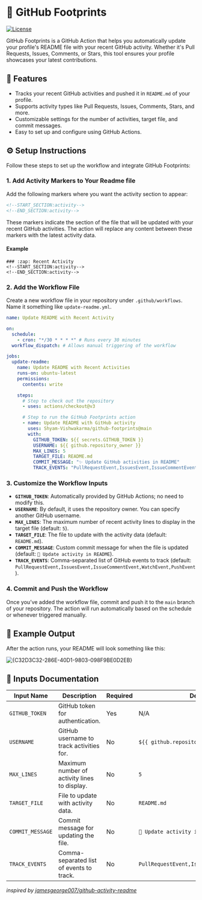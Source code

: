 # 👣 GitHub Footprints

[![License](https://img.shields.io/github/license/Shyam-Vishwakarma/github-footprints)](LICENSE)

GitHub Footprints is a GitHub Action that helps you automatically update your profile's README file with your recent GitHub activity. Whether it's Pull Requests, Issues, Comments, or Stars, this tool ensures your profile showcases your latest contributions.


## 🚀 Features

- Tracks your recent GitHub activities and pushed it in `README.md` of your profile.
- Supports activity types like Pull Requests, Issues, Comments, Stars, and more.
- Customizable settings for the number of activities, target file, and commit messages.
- Easy to set up and configure using GitHub Actions.


## ⚙️ Setup Instructions

Follow these steps to set up the workflow and integrate GitHub Footprints:

### 1. Add Activity Markers to Your Readme file

Add the following markers where you want the activity section to appear:

```html
<!--START_SECTION:activity-->
<!--END_SECTION:activity-->
```

These markers indicate the section of the file that will be updated with your recent GitHub activities. The action will replace any content between these markers with the latest activity data.

#### Example
```
### :zap: Recent Activity
<!--START_SECTION:activity-->
<!--END_SECTION:activity-->
```


### 2. Add the Workflow File

Create a new workflow file in your repository under `.github/workflows`. Name it something like `update-readme.yml`.

```yaml name=.github/workflows/update-readme.yml
name: Update README with Recent Activity

on:
  schedule:
    - cron: "*/30 * * * *" # Runs every 30 minutes
  workflow_dispatch: # Allows manual triggering of the workflow

jobs:
  update-readme:
    name: Update README with Recent Activities
    runs-on: ubuntu-latest
    permissions:
      contents: write

    steps:
      # Step to check out the repository
      - uses: actions/checkout@v3

      # Step to run the GitHub Footprints action
      - name: Update README with GitHub activity
        uses: Shyam-Vishwakarma/github-footprints@main
        with:
          GITHUB_TOKEN: ${{ secrets.GITHUB_TOKEN }}
          USERNAME: ${{ github.repository_owner }}
          MAX_LINES: 5
          TARGET_FILE: README.md
          COMMIT_MESSAGE: "✨ Update GitHub activities in README"
          TRACK_EVENTS: "PullRequestEvent,IssuesEvent,IssueCommentEvent,WatchEvent,PushEvent"
```

### 3. Customize the Workflow Inputs

- **`GITHUB_TOKEN`**: Automatically provided by GitHub Actions; no need to modify this.
- **`USERNAME`**: By default, it uses the repository owner. You can specify another GitHub username.
- **`MAX_LINES`**: The maximum number of recent activity lines to display in the target file (default: `5`).
- **`TARGET_FILE`**: The file to update with the activity data (default: `README.md`).
- **`COMMIT_MESSAGE`**: Custom commit message for when the file is updated (default: `🐙 Update activity in README`).
- **`TRACK_EVENTS`**: Comma-separated list of GitHub events to track (default: `PullRequestEvent,IssuesEvent,IssueCommentEvent,WatchEvent,PushEvent`).

### 4. Commit and Push the Workflow

Once you’ve added the workflow file, commit and push it to the `main` branch of your repository. The action will run automatically based on the schedule or whenever triggered manually.


## 🌟 Example Output

After the action runs, your README will look something like this:

![{C32D3C32-286E-40D1-9803-098F9BE0D2EB}](https://github.com/user-attachments/assets/791be5de-0b3d-4b91-9bce-e65b5bc0234e)



## 📖 Inputs Documentation

| **Input Name**     | **Description**                                     | **Required** | **Default Value**                            |
|---------------------|-----------------------------------------------------|--------------|----------------------------------------------|
| `GITHUB_TOKEN`      | GitHub token for authentication.                    | Yes          | N/A                                          |
| `USERNAME`          | GitHub username to track activities for.            | No           | `${{ github.repository_owner }}`             |
| `MAX_LINES`         | Maximum number of activity lines to display.        | No           | `5`                                          |
| `TARGET_FILE`       | File to update with activity data.                  | No           | `README.md`                                  |
| `COMMIT_MESSAGE`    | Commit message for updating the file.               | No           | `🐙 Update activity in README`               |
| `TRACK_EVENTS`      | Comma-separated list of events to track.            | No           | `PullRequestEvent,IssuesEvent,IssueCommentEvent` |



_inspired by [jamesgeorge007/github-activity-readme](https://github.com/jamesgeorge007/github-activity-readme)_

